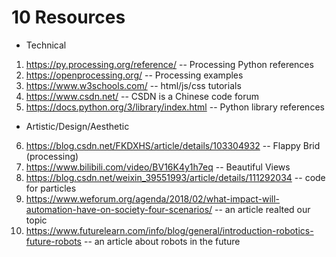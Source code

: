 # 10 Resources

- Technical
1. https://py.processing.org/reference/ -- Processing Python references
2. https://openprocessing.org/ -- Processing examples
3. https://www.w3schools.com/ -- html/js/css tutorials
4. https://www.csdn.net/ -- CSDN is a Chinese code forum
5. https://docs.python.org/3/library/index.html -- Python library references

- Artistic/Design/Aesthetic
6. https://blog.csdn.net/FKDXHS/article/details/103304932 -- Flappy Brid (processing)
7. https://www.bilibili.com/video/BV16K4y1h7eq -- Beautiful Views
8. https://blog.csdn.net/weixin_39551993/article/details/111292034 -- code for particles
9. https://www.weforum.org/agenda/2018/02/what-impact-will-automation-have-on-society-four-scenarios/ -- an article realted our topic
10. https://www.futurelearn.com/info/blog/general/introduction-robotics-future-robots -- an article about robots in the future
